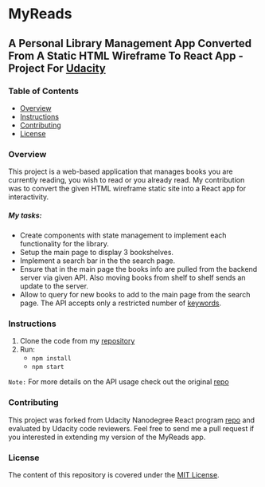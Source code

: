 # MyReads
## A Personal Library Management App Converted From A Static HTML Wireframe To React App - Project For [Udacity](https://www.udacity.com/)

### Table of Contents
* [Overview](#overview)
* [Instructions](#instructions)
* [Contributing](#contributing)
* [License](#license)

### Overview
This project is a web-based application that manages books you are currently reading, you wish to read or you already read. My contribution was to convert the given HTML wireframe static site into a React app for interactivity.

##### My tasks:
* Create components with state management to implement each functionality for the library.
* Setup the main page to display 3 bookshelves.
* Implement a search bar in the the search page.
* Ensure that in the main page the books info are pulled from the backend server via given API. Also moving books from shelf to shelf sends an update to the server.
* Allow to query for new books to add to the main page from the search page. The API accepts only a restricted number of [keywords](https://github.com/btekeste/reactnd-project-myreads-starter/SEARCH_TERMS.md).

### Instructions
1. Clone the code from my [repository](https://github.com/btekeste/reactnd-project-myreads-starter)
2. Run:
   * `npm install`
   * `npm start`

`Note:` For more details on the API usage check out the original [repo](https://github.com/udacity/reactnd-project-myreads-starter#backend-server)
   
### Contributing
This project was forked from Udacity Nanodegree React program  [repo](https://github.com/udacity/reactnd-project-myreads-starter) and evaluated by Udacity code reviewers.
Feel free to send me a pull request if you interested in extending my version of the MyReads app.

### License
The content of this repository is covered under the [MIT License](LICENSE).
